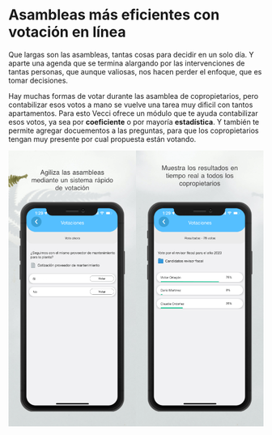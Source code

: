 <meta name="date" content="2023-3-16" />
<meta name="author" content="Camilo Ortegón" />
<meta name="pp" content="https://avatars.githubusercontent.com/u/6712411?v=4" />
<meta name="language" content="es" />
<meta name="topic" content="Asambleas copropietarios votaciones tiempo real" />

# Asambleas más eficientes con votación en línea

Que largas son las asambleas, tantas cosas para decidir en un solo día. Y aparte una agenda que se termina alargando por las intervenciones de tantas personas, que aunque valiosas, nos hacen perder el enfoque, que es tomar decisiones.

Hay muchas formas de votar durante las asamblea de copropietarios, pero contabilizar esos votos a mano se vuelve una tarea muy dificil con tantos apartamentos. Para esto Vecci ofrece un módulo que te ayuda contabilizar esos votos, ya sea por **coeficiente** o por mayoría **estadística**. Y también te permite agregar docuementos a las preguntas, para que los copropietarios tengan muy presente por cual propuesta están votando.

![70;;c](https://raw.githubusercontent.com/cjortegon/vecci.co/master/blog/images/real-time-voting.png)
